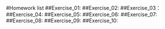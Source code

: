 #Homework list
##Exercise_01:
##Exercise_02:
##Exercise_03：
##Exercise_04:
##Exercise_05:
##Exercise_06:
##Exercise_07:
##Exercise_08:
##Exercise_09:
##Exercise_10:
